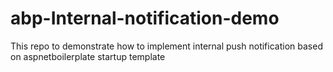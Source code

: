 # abp-Internal-notification-demo
This repo to demonstrate how to implement internal push notification based on aspnetboilerplate startup template 
